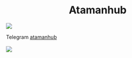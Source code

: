 
<center><h1>Atamanhub</h1></center>

<img src="https://i.pinimg.com/originals/ba/65/51/ba655192bf84d35793ab642afac72728.gif">

Telegram         <a href="https://t.me/+3krSdbJ6axI3YTQ0">atamanhub</a>
<br>
<br>
![](https://komarev.com/ghpvc/?username=atamanhub&color=grey)

